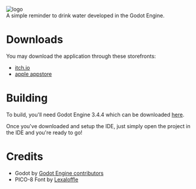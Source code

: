 ![logo]\
A simple reminder to drink water developed in the Godot Engine.

# Downloads
You may download the application through these storefronts:
* [itch.io](https://razziefox.itch.io/waterway/)
* [apple appstore](https://apps.apple.com/us/app/waterway-reminder/id1628497647?mt=12)

# Building
To build, you'll need Godot Engine 3.4.4 which can be downloaded [here](https://github.com/godotengine/godot/releases/tag/3.4.4-stable).

Once you've downloaded and setup the IDE, just simply open the project in the IDE and you're ready to go!

# Credits
* Godot by [Godot Engine contributors](https://godotengine.org/)
* PICO-8 Font by [Lexaloffle](https://www.lexaloffle.com/)

[logo]: logo.png
